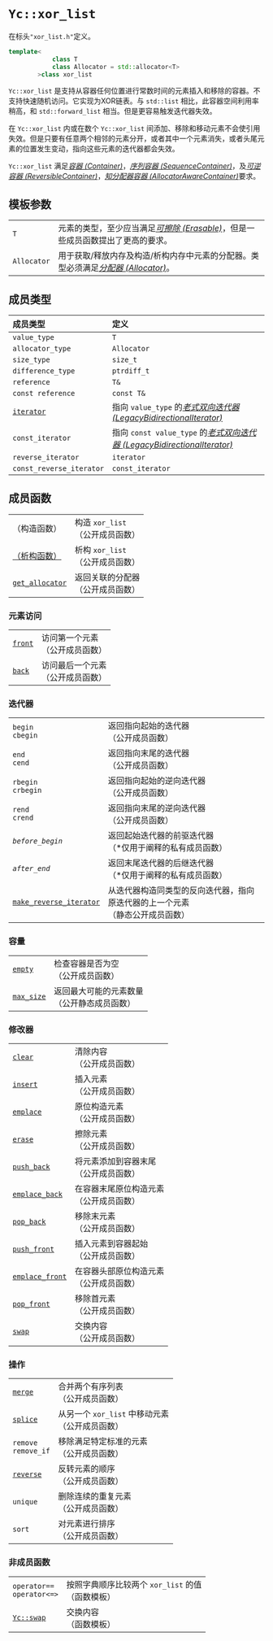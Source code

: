 
# `Yc::xor_list`

在标头`"xor_list.h"`定义。

```C++
template<
            class T
            class Allocator = std::allocator<T>
        >class xor_list
```

`Yc::xor_list` 是支持从容器任何位置进行常数时间的元素插入和移除的容器。不支持快速随机访问。它实现为XOR链表。与 `std::list` 相比，此容器空间利用率稍高，和 `std::forward_list` 相当。但是更容易触发迭代器失效。

在 `Yc::xor_list` 内或在数个 `Yc::xor_list` 间添加、移除和移动元素不会使引用失效。但是只要有任意两个相邻的元素分开，或者其中一个元素消失，或者头尾元素的位置发生变动，指向这些元素的迭代器都会失效。

`Yc::xor_list` 满足[_容器 (Container)_](https://zh.cppreference.com/w/cpp/named_req/Container)，[_序列容器 (SequenceContainer)_](https://zh.cppreference.com/w/cpp/named_req/SequenceContainer)，及[_可逆容器 (ReversibleContainer)_](https://zh.cppreference.com/w/cpp/named_req/ReversibleContainer)，[_知分配器容器 (AllocatorAwareContainer)_](https://zh.cppreference.com/w/cpp/named_req/AllocatorAwareContainer)要求。

## 模板参数

| | |
|:-----|:-----|
|`T`|元素的类型，至少应当满足[_可擦除 (Erasable)_](https://zh.cppreference.com/w/cpp/named_req/Erasable)，但是一些成员函数提出了更高的要求。|
|`Allocator`|用于获取/释放内存及构造/析构内存中元素的分配器。类型必须满足[_分配器 (Allocator)_](https://zh.cppreference.com/w/cpp/named_req/Allocator)。|

## 成员类型

|成员类型|定义|
|:-|:-|
|`value_type`|`T`|
|`allocator_type`|`Allocator`|
|`size_type`|`size_t`|
|`difference_type`|`ptrdiff_t`|
|`reference`|`T&`|
|`const reference`|`const T&`|
|[`iterator`](/iterator.md)|指向 `value_type` 的[_老式双向迭代器 (LegacyBidirectionalIterator)_](https://zh.cppreference.com/w/cpp/named_req/BidirectionalIterator)|
|`const_iterator`|指向 `const value_type` 的[_老式双向迭代器 (LegacyBidirectionalIterator)_](https://zh.cppreference.com/w/cpp/named_req/BidirectionalIterator)|
|`reverse_iterator`|`iterator`|
|`const_reverse_iterator`|`const_iterator`|

## 成员函数

|||
|:-|:-|
|（构造函数）|构造 `xor_list` <br>（公开成员函数）|
|[（析构函数）](/destructor.md)|析构 `xor_list` <br>（公开成员函数）|
|[`get_allocator`](/get_allocator.md)|返回关联的分配器<br>（公开成员函数）|

### 元素访问

|||
|:-|:-|
|[`front`](/front.md)|访问第一个元素<br>（公开成员函数）|
|[`back`](/back.md)|访问最后一个元素<br>（公开成员函数）|

### 迭代器

|||
|:-|:-|
|`begin`<br>`cbegin`|返回指向起始的迭代器<br>（公开成员函数）|
|`end`<br>`cend`|返回指向末尾的迭代器<br>（公开成员函数）|
|`rbegin`<br>`crbegin`|返回指向起始的逆向迭代器<br>（公开成员函数）|
|`rend`<br>`crend`|返回指向末尾的逆向迭代器<br>（公开成员函数）|
|_`before_begin`_|返回起始迭代器的前驱迭代器<br>（*仅用于阐释的私有成员函数）|
|_`after_end`_|返回末尾迭代器的后继迭代器<br>（*仅用于阐释的私有成员函数）|
|[`make_reverse_iterator`](/make_reverse_iterator.md)|从迭代器构造同类型的反向迭代器，指向原迭代器的上一个元素<br>（静态公开成员函数）|

### 容量

|||
|:-|:-|
|[`empty`](/empty.md)|检查容器是否为空<br>（公开成员函数）|
|[`max_size`](/max_size.md)|返回最大可能的元素数量<br>（公开静态成员函数）|

### 修改器

|||
|:-|:-|
|[`clear`](/clear.md)|清除内容<br>（公开成员函数）|
|[`insert`](/insert.md)|插入元素<br>（公开成员函数）|
|[`emplace`](/emplace.md)|原位构造元素<br>（公开成员函数）|
|[`erase`](/erase.md)|擦除元素<br>（公开成员函数）|
|[`push_back`](/push_back.md)|将元素添加到容器末尾<br>（公开成员函数）|
|[`emplace_back`](/emplace_back.md)|在容器末尾原位构造元素<br>（公开成员函数）|
|[`pop_back`](/pop_back.md)|移除末元素<br>（公开成员函数）|
|[`push_front`](/push_front.md)|插入元素到容器起始<br>（公开成员函数）|
|[`emplace_front`](/emplace_front.md)|在容器头部原位构造元素<br>（公开成员函数）|
|[`pop_front`](/pop_front.md)|移除首元素<br>（公开成员函数）|
|[`swap`](/swap.md)|交换内容<br>（公开成员函数）|

### 操作

|||
|:-|:-|
|[`merge`](/merge.md)|合并两个有序列表<br>（公开成员函数）|
|[`splice`](/splice.md)|从另一个 `xor_list` 中移动元素<br>（公开成员函数）|
|`remove`<br>`remove_if`|移除满足特定标准的元素<br>（公开成员函数）|
|[`reverse`](/reverse.md)|反转元素的顺序<br>（公开成员函数）|
|`unique`|删除连续的重复元素<br>（公开成员函数）|
|`sort`|对元素进行排序<br>（公开成员函数）|

### 非成员函数

|||
|:-|:-|
|`operator==`<br>`operator<=>`|按照字典顺序比较两个 `xor_list` 的值<br>（函数模板）|
|[`Yc::swap`](/adl_swap.md)|交换内容<br>（函数模板）|
